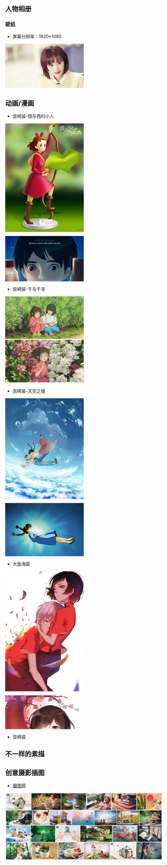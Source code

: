 ## 人物相册

### 壁纸

* 屏幕分辨率：1920*1080

<div>
  <a href='http://image.baidu.com/search/down?tn=download&word=download&ie=utf8&fr=detail&url=http%3A%2F%2Fpic.92to.com%2F201708%2F12%2F108263689_13.jpg&thumburl=http%3A%2F%2Fimg5.imgtn.bdimg.com%2Fit%2Fu%3D67976455%2C2107252756%26fm%3D27%26gp%3D0.jpg'>
    <img class='img-w' src='./imgs/zs-1.jpg'>
  </a>
</div>

## 动画/漫画

* 宫崎骏-借东西的小人

<div class='ul'>
  <div class='li'>
    <img src='./imgs/gqj-jdx-1.jpg'/>
  </div>
  <div class='li'>
    <img src='./imgs/gqj-jdx-2.jpg'/>
  </div>
</div>

* 宫崎骏-千与千寻

<div>
  <div class='img-w'>
    <img src='./imgs/gqj-qyqx-1.jpg'/>
  </div>
  <div class='img-w'>
    <img src='./imgs/gqj-qyqx-2.jpg'/>
  </div>
</div>

* 宫崎骏-天空之城

<div class='ul'>
  <div class='li'>
    <img src='./imgs/gqj-tkzc-1.jpg'/>
  </div>
  <div class='li'>
    <img src='./imgs/gqj-tkzc-2.jpg'/>
  </div>
</div>

* 大鱼海棠

<div class='ul'>
  <div class='li'>
    <img src='./imgs/dyht-1.jpg'/>
  </div>
  <div class='li'>
    <img src='./imgs/dyht-2.jpg'/>
  </div>
</div>

* 宫崎骏

## 不一样的素描

<div class='ul-3'>
  <!-- <img src='./imgs/dyht-1.jpg'/> -->
</div>

## 创意摄影插图

* [摄图网](http://699pic.com/chahua-0-765-popular-all-0-all-all-1-0-0-0-0-0-0-all-all.html)

![avatar](./imgs/st-demo.png)

<style>
  .img-w{width:50%;display:inline-block;}
  .ul{max-height:505px;overflow:hidden;vertical-align:top;}
  .li{display:inline-block;vertical-align:top;width:50%;padding-bottom:10px;}
  @media screen and (max-width:739px) {
    .ul{max-height:208px;}
    .img-w{width:100%;}
  }
</style>